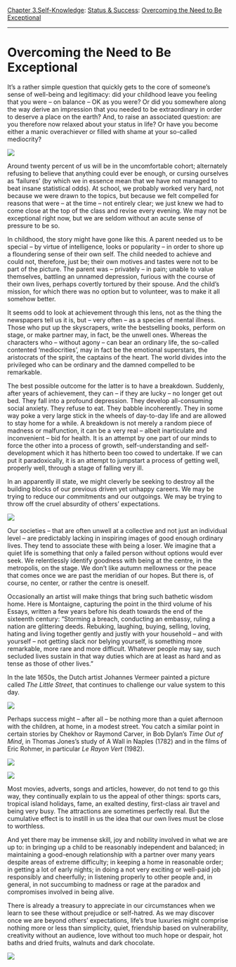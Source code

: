 [Chapter 3.Self-Knowledge](https://www.theschooloflife.com/thebookoflife/category/self-knowledge/): [Status & Success](https://www.theschooloflife.com/thebookoflife/category/work/status-and-success/): [Overcoming the Need to Be Exceptional](https://www.theschooloflife.com/thebookoflife/overcoming-the-need-to-be-exceptional/)

* * *

# Overcoming the Need to Be Exceptional

It’s a rather simple question that quickly gets to the core of someone’s sense of well-being and legitimacy: did your childhood leave you feeling that you were – on balance – OK as you were? Or did you somewhere along the way derive an impression that you needed to be extraordinary in order to deserve a place on the earth? And, to raise an associated question: are you therefore now relaxed about your status in life? Or have you become either a manic overachiever or filled with shame at your so-called mediocrity?

![](https://www.theschooloflife.com/thebookoflife/wp-content/uploads/2019/05/1200px-Orville_Wrights_Test_His_Glider_at_Kitty_Hawk_NC_13066341174-1024x648.jpg)

Around twenty percent of us will be in the uncomfortable cohort; alternately refusing to believe that anything could ever be enough, or cursing ourselves as ‘failures’ (by which we in essence mean that we have not managed to beat insane statistical odds). At school, we probably worked very hard, not because we were drawn to the topics, but because we felt compelled for reasons that were – at the time – not entirely clear; we just knew we had to come close at the top of the class and revise every evening. We may not be exceptional right now, but we are seldom without an acute sense of pressure to be so.

In childhood, the story might have gone like this. A parent needed us to be special – by virtue of intelligence, looks or popularity – in order to shore up a floundering sense of their own self. The child needed to achieve and could not, therefore, just be; their own motives and tastes were not to be part of the picture. The parent was – privately – in pain; unable to value themselves, battling an unnamed depression, furious with the course of their own lives, perhaps covertly tortured by their spouse. And the child’s mission, for which there was no option but to volunteer, was to make it all somehow better.

It seems odd to look at achievement through this lens, not as the thing the newspapers tell us it is, but – very often – as a species of mental illness. Those who put up the skyscrapers, write the bestselling books, perform on stage, or make partner may, in fact, be the unwell ones. Whereas the characters who – without agony – can bear an ordinary life, the so-called contented ‘mediocrities’, may in fact be the emotional superstars, the aristocrats of the spirit, the captains of the heart. The world divides into the privileged who can be ordinary and the damned compelled to be remarkable.

The best possible outcome for the latter is to have a breakdown. Suddenly, after years of achievement, they can – if they are lucky – no longer get out bed. They fall into a profound depression. They develop all-consuming social anxiety. They refuse to eat. They babble incoherently. They in some way poke a very large stick in the wheels of day-to-day life and are allowed to stay home for a while. A breakdown is not merely a random piece of madness or malfunction, it can be a very real – albeit inarticulate and inconvenient – bid for health. It is an attempt by one part of our minds to force the other into a process of growth, self-understanding and self-development which it has hitherto been too cowed to undertake. If we can put it paradoxically, it is an attempt to jumpstart a process of getting well, properly well, through a stage of falling very ill.

In an apparently ill state, we might cleverly be seeking to destroy all the building blocks of our previous driven yet unhappy careers. We may be trying to reduce our commitments and our outgoings. We may be trying to throw off the cruel absurdity of others’ expectations.

![](https://www.theschooloflife.com/thebookoflife/wp-content/uploads/2019/05/1101px-Wright-Fort_Myer-1024x837.jpg)

Our societies – that are often unwell at a collective and not just an individual level – are predictably lacking in inspiring images of good enough ordinary lives. They tend to associate these with being a loser. We imagine that a quiet life is something that only a failed person without options would ever seek. We relentlessly identify goodness with being at the centre, in the metropolis, on the stage. We don’t like autumn mellowness or the peace that comes once we are past the meridian of our hopes. But there is, of course, no center, or rather the centre is oneself.

Occasionally an artist will make things that bring such bathetic wisdom home. Here is Montaigne, capturing the point in the third volume of his Essays, written a few years before his death towards the end of the sixteenth century: “Storming a breach, conducting an embassy, ruling a nation are glittering deeds. Rebuking, laughing, buying, selling, loving, hating and living together gently and justly with your household – and with yourself – not getting slack nor belying yourself, is something more remarkable, more rare and more difficult. Whatever people may say, such secluded lives sustain in that way duties which are at least as hard and as tense as those of other lives.”

In the late 1650s, the Dutch artist Johannes Vermeer painted a picture called _The Little Street_, that continues to challenge our value system to this day. &nbsp;

![](https://www.theschooloflife.com/thebookoflife/wp-content/uploads/2019/05/727px-Johannes_Vermeer_-_Gezicht_op_huizen_in_Delft_bekend_als_Het_straatje_-_Google_Art_Project.jpg)

Perhaps success might – after all – be nothing more than a quiet afternoon with the children, at home, in a modest street. You catch a similar point in certain stories by Chekhov or Raymond Carver, in Bob Dylan’s _Time Out of Mind_, in Thomas Jones’s study of A Wall in Naples (1782) and in the films of Eric Rohmer, in particular _Le Rayon Vert_ (1982).

![](https://www.theschooloflife.com/thebookoflife/wp-content/uploads/2019/05/ThomasJonesMauerInNeapel-1024x754.jpg)

![](https://www.theschooloflife.com/thebookoflife/wp-content/uploads/2019/05/la-rayon-very.jpg)

Most movies, adverts, songs and articles, however, do not tend to go this way, they continually explain to us the appeal of other things: sports cars, tropical island holidays, fame, an exalted destiny, first-class air travel and being very busy. The attractions are sometimes perfectly real. But the cumulative effect is to instill in us the idea that our own lives must be close to worthless.

And yet there may be immense skill, joy and nobility involved in what we are up to: in bringing up a child to be reasonably independent and balanced; in maintaining a good-enough relationship with a partner over many years despite areas of extreme difficulty; in keeping a home in reasonable order; in getting a lot of early nights; in doing a not very exciting or well-paid job responsibly and cheerfully; in listening properly to other people and, in general, in not succumbing to madness or rage at the paradox and compromises involved in being alive.

There is already a treasury to appreciate in our circumstances when we learn to see these without prejudice or self-hatred. As we may discover once we are beyond others’ expectations, life’s true luxuries might comprise nothing more or less than simplicity, quiet, friendship based on vulnerability, creativity without an audience, love without too much hope or despair, hot baths and dried fruits, walnuts and dark chocolate.

[![](https://img.youtube.com/vi/pvgfucVF5cU/0.jpg)](https://www.youtube.com/embed/pvgfucVF5cU '')
